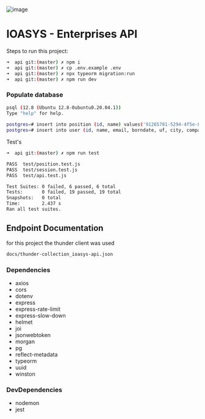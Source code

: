 ![image](https://user-images.githubusercontent.com/46490801/133023716-4afcc1d9-67ae-4a2f-9bd4-e54f60ce6737.png)

# IOASYS - Enterprises API

Steps to run this project:

```sh
➜  api git:(master) ✗ npm i
➜  api git:(master) ✗ cp .env.example .env
➜  api git:(master) ✗ npx typeorm migration:run
➜  api git:(master) ✗ npm run dev
```

### Populate database
```sh
psql (12.8 (Ubuntu 12.8-0ubuntu0.20.04.1))                         
Type "help" for help.                                              
                                                                   
postgres=# insert into position (id, name) values('91265781-5294-4f5e-869b-36c59873e3d6', 'ADMIN')
postgres=# insert into user (id, name, email, borndate, uf, city, companyId, positionId, schooling, created_at) values('91265781-5294-4f5e-869b-36c59873e3d6', 'super user', 'user@super.net', '1999-06-30', 'MG', 'Berilo', '', '91265781-5294-4f5e-869b-36c59873e3d6', 'Médio', '2021-09-12 01:08:25.259589')

```


Test's

```sh
➜  api git:(master) ✗ npm run test
```

```sh
PASS  test/position.test.js
PASS  test/session.test.js
PASS  test/api.test.js

Test Suites: 0 failed, 6 passed, 6 total
Tests:       0 failed, 19 passed, 19 total
Snapshots:   0 total
Time:        2.437 s
Ran all test suites.
```

## Endpoint Documentation
for this project the thunder client was used

```sh
docs/thunder-collection_ioasys-api.json
```

### Dependencies 
- axios
- cors
- dotenv
- express
- express-rate-limit
- express-slow-down
- helmet
- joi
- jsonwebtoken
- morgan
- pg
- reflect-metadata
- typeorm
- uuid
- winston

### DevDependencies 
- nodemon
- jest